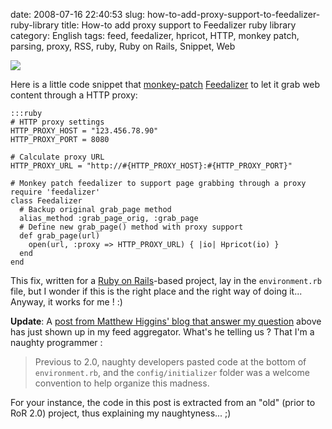 date: 2008-07-16 22:40:53
slug: how-to-add-proxy-support-to-feedalizer-ruby-library
title: How-to add proxy support to Feedalizer ruby library
category: English
tags: feed, feedalizer, hpricot, HTTP, monkey patch, parsing, proxy, RSS, ruby, Ruby on Rails, Snippet, Web

![](/static/uploads/2008/07/feedalizer.png)

Here is a little code snippet that [monkey-patch](http://en.wikipedia.org/wiki/Monkey_patch) [Feedalizer](http://termos.vemod.net/feedalizer) to let it grab web content through a HTTP proxy:

    :::ruby
    # HTTP proxy settings
    HTTP_PROXY_HOST = "123.456.78.90"
    HTTP_PROXY_PORT = 8080

    # Calculate proxy URL
    HTTP_PROXY_URL = "http://#{HTTP_PROXY_HOST}:#{HTTP_PROXY_PORT}"

    # Monkey patch feedalizer to support page grabbing through a proxy
    require 'feedalizer'
    class Feedalizer
      # Backup original grab_page method
      alias_method :grab_page_orig, :grab_page
      # Define new grab_page() method with proxy support
      def grab_page(url)
        open(url, :proxy => HTTP_PROXY_URL) { |io| Hpricot(io) }
      end
    end

This fix, written for a [Ruby on Rails](http://www.rubyonrails.org)-based project, lay in the `environment.rb` file, but I wonder if this is the right place and the right way of doing it... Anyway, it works for me ! :)

**Update**: A [post from Matthew Higgins' blog that answer my question](http://www.strictlyuntyped.com/2008/06/rails-where-to-put-other-files.html) above has just shown up in my feed aggregator. What's he telling us ? That I'm a naughty programmer :

> Previous to 2.0, naughty developers pasted code at the bottom of `environment.rb`, and the `config/initializer` folder was a welcome convention to help organize this madness.

For your instance, the code in this post is extracted from an "old" (prior to RoR 2.0) project, thus explaining my naughtyness... ;)

